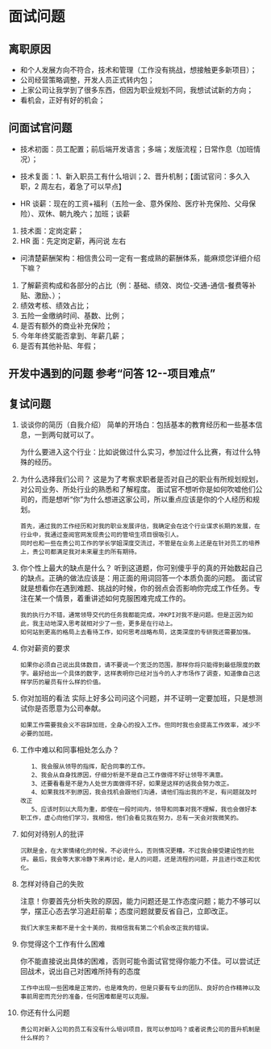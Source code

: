 # 面试问题

## 离职原因

- 和个人发展方向不符合，技术和管理（工作没有挑战，想接触更多新项目）；
- 公司经营策略调整，开发人员正式转内包；
- 上家公司让我学到了很多东西，但因为职业规划不同，我想试试新的方向；
- 看机会，正好有好的机会；

## 问面试官问题

- 技术初面：员工配置；前后端开发语言；多端；发版流程；日常作息（加班情况）；

- 技术复面：1、新入职员工有什么培训；2、晋升机制；【面试官问：多久入职，2 周左右，着急了可以早点】

- HR 谈薪：现在的工资+福利（五险一金、意外保险、医疗补充保险、父母保险）、双休、朝九晚六；加班；谈薪

1. 技术面：定岗定薪；
2. HR 面：先定岗定薪，再问说 左右

- 问清楚薪酬架构：相信贵公司一定有一套成熟的薪酬体系，能麻烦您详细介绍下嘛？

1. 了解薪资构成和各部分的占比（例：基础、绩效、岗位-交通-通信-餐费等补贴、激励、）；
2. 绩效考核、绩效占比；
3. 五险一金缴纳时间、基数、比例；
4. 是否有额外的商业补充保险；
5. 今年年终奖能否拿到、年薪几薪；
6. 是否有其他补贴、年假；

## 开发中遇到的问题 参考“问答 12--项目难点”

## 复试问题

1. 谈谈你的简历（自我介绍）
   简单的开场白：包括基本的教育经历和一些基本信息，一到两句就可以了。

   为什么要进入这个行业：比如说做过什么实习，参加过什么比赛，有过什么特殊的经历。

2. 为什么选择我们公司？
   这是为了考察求职者是否对自己的职业有所规划规划，对公司业务、所处行业的熟悉和了解程度。
   面试官不想听你是如何吹嘘他们公司的，而是想听“你”为什么想进这家公司，所以重点应该是你的个人经历和规划。

   ```demo
   首先，通过我的工作经历和对我的职业发展评估，我确定会在这个行业谋求长期的发展，在行业中，我通过查阅官网发现贵公司的管培生项目很吸引人。
   同时也和一些在贵公司工作的学长学姐深度交流过，不管是在业务上还是在针对员工的培养上，贵公司都满足我对未来雇主的所有期待。
   ```

3. 你个性上最大的缺点是什么？
   听到这道题，你可别傻乎乎的真的开始数起自己的缺点。正确的做法应该是：用正面的用词回答一个本质负面的问题。
   面试官就是想看你在遇到难题、挑战的时候，你的弱点会否影响你完成工作任务。专注在某一个情景，着重讲述如何克服困难完成工作的。

   ```demo
   我的执行力不错，通常领导交代的任务我都能完成，冲KPI对我不是问题。但是正因为如此，我主动地深入思考就相对少了一些，更多是在行动上。
   如何站到更高的格局上去看待工作，如何思考战略布局，这类深度的专研我还需要加强。
   ```

4. 你对薪资的要求

   ```demo
   如果你必须自己说出具体数目，请不要说一个宽泛的范围，那样你将只能得到最低限度的数字。最好给出一个具体的数字，这样表明你已经对当今的人才市场作了调查，知道像自己这样学历的雇员有什么样的价值。
   ```

5. 你对加班的看法
   实际上好多公司问这个问题，并不证明一定要加班，只是想测试你是否愿意为公司奉献。

   ```demo
   如果工作需要我会义不容辞加班，全身心的投入工作。但同时我也会提高工作效率，减少不必要的加班。
   ```

6. 工作中难以和同事相处怎么办？

   ```demo
      1、我会服从领导的指挥，配合同事的工作。
      2、我会从自身找原因，仔细分析是不是自己工作做得不好让领导不满意。
      3、还要看看是不是为人处世方面做得不好，如果是这样的话我会努力改正。
      4、如果我找不到原因，我会找机会跟他们沟通，请他们指出我的不足，有问题就及时改正
      5、应该时刻以大局为重，即使在一段时间内，领导和同事对我不理解，我也会做好本职工作，虚心向他们学习，我相信，他们会看见我在努力，总有一天会对我微笑的。
   ```

7. 如何对待别人的批评

   ```demo
   沉默是金，在大家情绪化的时候，不必说什么，否则情况更糟，不过我会接受建设性的批评。最后，我会等大家冷静下来再讨论，是人的问题，还是流程的问题，并且进行改正和优化。
   ```

8. 怎样对待自己的失败

   注意！你要首先分析失败的原因，能力问题还是工作态度问题；能力不够可以学，摆正心态去学习追赶前辈；态度问题就要反省自己，立即改正。

   ```demo
   我们大家生来都不是十全十美的，我相信我有第二个机会改正我的错误。
   ```

9. 你觉得这个工作有什么困难

   你不能直接说出具体的困难，否则可能令面试官觉得你能力不佳。可以尝试迂回战术，说出自己对困难所持有的态度

   ```demo
   工作中出现一些困难是正常的，也是难免的，但是只要有专业的团队、良好的合作精神以及事前周密而充分的准备，任何困难都是可以克服。
   ```

10. 你还有什么问题

    ```demo
    贵公司对新入公司的员工有没有什么培训项目，我可以参加吗？或者说贵公司的晋升机制是什么样的？
    ```
